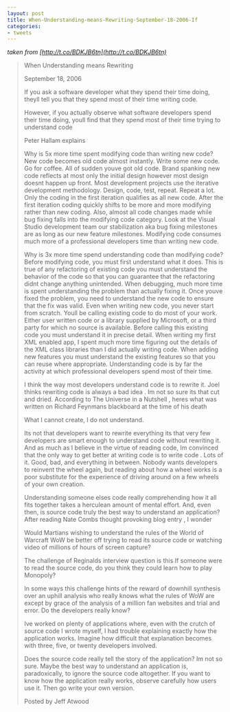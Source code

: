 ```yaml
---
layout: post
title: When-Understanding-means-Rewriting-September-18-2006-If
categories:
- tweets
---
```

*taken from [http://t.co/BDKJB6tn](http://t.co/BDKJB6tn)*
>When Understanding means Rewriting
>
>September 18, 2006
>
>If you ask a software developer what they spend their time doing, theyll tell you that they spend most of their time writing code.
>
>However, if you actually observe what software developers spend their time doing, youll find that they spend most of their time trying to understand code
>
>Peter Hallam explains 
>
>Why is 5x more time spent modifying code than writing new code? New code becomes old code almost instantly. Write some new code. Go for coffee. All of sudden youve got old code. Brand spanking new code reflects at most only the initial design however most design doesnt happen up front. Most development projects use the iterative development methodology. Design, code, test, repeat. Repeat a lot. Only the coding in the first iteration qualifies as all new code. After the first iteration coding quickly shifts to be more and more modifying rather than new coding. Also, almost all code changes made while bug fixing falls into the modifying code category. Look at the Visual Studio development team our stabilization aka bug fixing milestones are as long as our new feature milestones. Modifying code consumes much more of a professional developers time than writing new code.
>
>Why is 3x more time spend understanding code than modifying code? Before modifying code, you must first understand what it does. This is true of any refactoring of existing code  you must understand the behavior of the code so that you can guarantee that the refactoring didnt change anything unintended. When debugging, much more time is spent understanding the problem than actually fixing it. Once youve fixed the problem, you need to understand the new code to ensure that the fix was valid. Even when writing new code, you never start from scratch. Youll be calling existing code to do most of your work. Either user written code or a library supplied by Microsoft, or a third party for which no source is available. Before calling this existing code you must understand it in precise detail. When writing my first XML enabled app, I spent much more time figuring out the details of the XML class libraries than I did actually writing code. When adding new features you must understand the existing features so that you can reuse where appropriate. Understanding code is by far the activity at which professional developers spend most of their time.
>
>I think the way most developers understand code is to rewrite it. Joel thinks rewriting code is always a bad idea . Im not so sure its that cut and dried. According to The Universe in a Nutshell , heres what was written on Richard Feynmans blackboard at the time of his death
>
>What I cannot create, I do not understand.
>
>Its not that developers want to rewrite everything its that very few developers are smart enough to understand code without rewriting it. And as much as I believe in the virtue of reading code, Im convinced that the only way to get better at writing code is to write code . Lots of it. Good, bad, and everything in between. Nobody wants developers to reinvent the wheel again, but reading about how a wheel works is a poor substitute for the experience of driving around on a few wheels of your own creation.
>
>Understanding someone elses code really comprehending how it all fits together takes a herculean amount of mental effort. And, even then, is source code truly the best way to understand an application? After reading Nate Combs thought provoking blog entry , I wonder
>
>Would Martians wishing to understand the rules of the World of Warcraft WoW be better off trying to read its source code or watching video of millions of hours of screen capture?
>
>The challenge of Reginalds interview question is this If someone were to read the source code, do you think they could learn how to play Monopoly?
>
>In some ways this challenge hints of the reward of downhill synthesis over an uphill analysis  who really knows what the rules of WoW are except by grace of the analysis of a million fan websites and trial and error.  Do the developers really know?
>
>Ive worked on plenty of applications where, even with the crutch of source code I wrote myself, I had trouble explaining exactly how the application works. Imagine how difficult that explanation becomes with three, five, or twenty developers involved.
>
>Does the source code really tell the story of the application? Im not so sure. Maybe the best way to understand an application is, paradoxically, to ignore the source code altogether. If you want to know how the application really works, observe carefully how users use it. Then go write your own version.
>
>Posted by Jeff Atwood
>
>